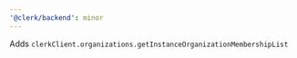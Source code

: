 ```yaml
---
'@clerk/backend': minor
---
```


Adds `clerkClient.organizations.getInstanceOrganizationMembershipList`
